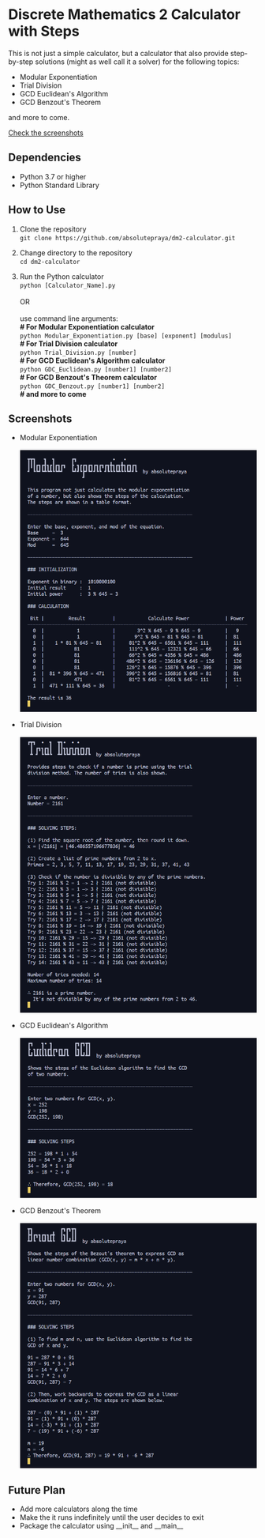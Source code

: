# Discrete Mathematics 2 Calculator with Steps

This is not just a simple calculator, but a calculator that also provide step-by-step solutions (might as well call it a solver) for the following topics:
- Modular Exponentiation
- Trial Division
- GCD Euclidean's Algorithm
- GCD Benzout's Theorem

and more to come.

[Check the screenshots](#screenshots)

## Dependencies

- Python 3.7 or higher
- Python Standard Library

## How to Use

1. Clone the repository  
`git clone https://github.com/absolutepraya/dm2-calculator.git`

2. Change directory to the repository  
`cd dm2-calculator`

3. Run the Python calculator  
`python [Calculator_Name].py`  
<br>OR  
<br>use command line arguments:  
__\# For Modular Exponentiation calculator__  
`python Modular_Exponentiation.py [base] [exponent] [modulus]`  
__\# For Trial Division calculator__  
`python Trial_Division.py [number]`  
__\# For GCD Euclidean's Algorithm calculator__  
`python GDC_Euclidean.py [number1] [number2]`  
__\# For GCD Benzout's Theorem calculator__  
`python GDC_Benzout.py [number1] [number2]`   
__\# and more to come__

## Screenshots

- Modular Exponentiation<br>  
<kbd><img src="README/mod_exp.png"></kbd>

- Trial Division<br>  
<kbd><img src="README/trial_div.png"></kbd>

- GCD Euclidean's Algorithm<br>  
<kbd><img src="README/gcd_euclidean.png"></kbd>

- GCD Benzout's Theorem<br>  
<kbd><img src="README/gcd_bezout.png"></kbd>

## Future Plan

- Add more calculators along the time
- Make the it runs indefinitely until the user decides to exit
- Package the calculator using \_\_init__ and \_\_main__